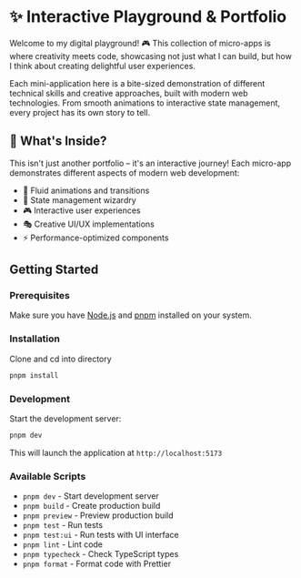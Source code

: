 

# ✨ Interactive Playground & Portfolio

Welcome to my digital playground! 🎮 This collection of micro-apps is where creativity meets code, showcasing not just what I can build, but how I think about creating delightful user experiences.

Each mini-application here is a bite-sized demonstration of different technical skills and creative approaches, built with modern web technologies.
From smooth animations to interactive state management, every project has its own story to tell.

## 🎯 What's Inside?

This isn't just another portfolio – it's an interactive journey! Each micro-app demonstrates different aspects of modern web development:

- 🎨 Fluid animations and transitions
- 🔄 State management wizardry
- 🎮 Interactive user experiences
- 🎭 Creative UI/UX implementations
- ⚡ Performance-optimized components


## Getting Started

### Prerequisites

Make sure you have [Node.js](https://nodejs.org) and [pnpm](https://pnpm.io) installed on your system.

### Installation

Clone and cd into directory

```bash
pnpm install
```

### Development

Start the development server:

```bash
pnpm dev
```
This will launch the application at `http://localhost:5173`

### Available Scripts

- `pnpm dev` - Start development server
- `pnpm build` - Create production build
- `pnpm preview` - Preview production build
- `pnpm test` - Run tests
- `pnpm test:ui` - Run tests with UI interface
- `pnpm lint` - Lint code
- `pnpm typecheck` - Check TypeScript types
- `pnpm format` - Format code with Prettier
```
